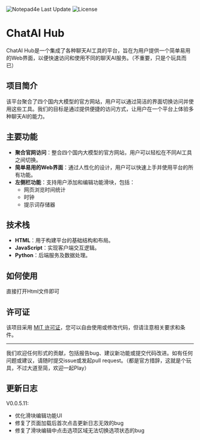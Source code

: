 ![Notepad4e Last Update](https://img.shields.io/eclipse-marketplace/last-update/notepad4e)
![License](https://img.shields.io/github/license/SheldonLiu0412/ChatAI_Hub)

# ChatAI Hub

ChatAI Hub是一个集成了各种聊天AI工具的平台，旨在为用户提供一个简单易用的Web界面，以便快速访问和使用不同的聊天AI服务。（不重要，只是个玩具而已）

## 项目简介

该平台聚合了四个国内大模型的官方网站，用户可以通过简洁的界面切换访问并使用这些工具。我们的目标是通过提供便捷的访问方式，让用户在一个平台上体验多种聊天AI的能力。

## 主要功能

- **聚合官网访问**：整合四个国内大模型的官方网站，用户可以轻松在不同AI工具之间切换。
- **简单易用的Web界面**：通过人性化的设计，用户可以快速上手并使用平台的所有功能。
- **左侧栏功能**：支持用户添加和编辑功能滑块，包括：
  - 网页浏览时间统计
  - 时钟
  - 提示词存储器

## 技术栈

- **HTML**：用于构建平台的基础结构和布局。
- **JavaScript**：实现客户端交互逻辑。
- **Python**：后端服务及数据处理。

## 如何使用

直接打开Html文件即可

## 许可证

该项目采用 [MIT 许可证](LICENSE)，您可以自由使用或修改代码，但请注意相关要求和条件。

---

我们欢迎任何形式的贡献，包括报告bug、建议新功能或提交代码改进。如有任何问题或建议，请随时提交issue或发起pull request。（都是官方措辞，这就是个玩具，不过大道至简，欢迎一起Play）

## 更新日志
V0.0.5.11:
- 优化滑块编辑功能UI
- 修复了页面加载后首次点击更新日志无效的bug
- 修复了滑块编辑中点击选项区域无法切换选项状态的bug

